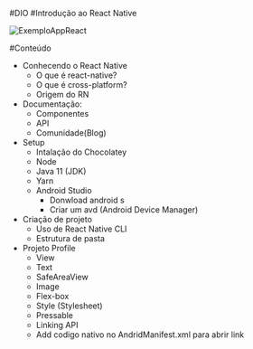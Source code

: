 #DIO
#Introdução ao React Native

![ExemploAppReact](https://user-images.githubusercontent.com/23404398/169380655-8b264343-59c5-42a0-87ef-b5352b0d110e.jpg)

#Conteúdo
- Conhecendo o React Native
  - O que é react-native?
  - O que é cross-platform?
  - Origem do RN
- Documentação:
  - Componentes
  - API
  - Comunidade(Blog)
- Setup
  - Intalação do Chocolatey
  - Node
  - Java 11 (JDK)
  - Yarn
  - Android Studio
    - Donwload android s
    - Criar um avd (Android Device Manager)
- Criação de projeto
  - Uso de React Native CLI
  - Estrutura de pasta
- Projeto Profile
  - View 
  - Text
  - SafeAreaView
  - Image
  - Flex-box
  - Style (Stylesheet)
  - Pressable
  - Linking API
  - Add codigo nativo no AndridManifest.xml para abrir link
  
